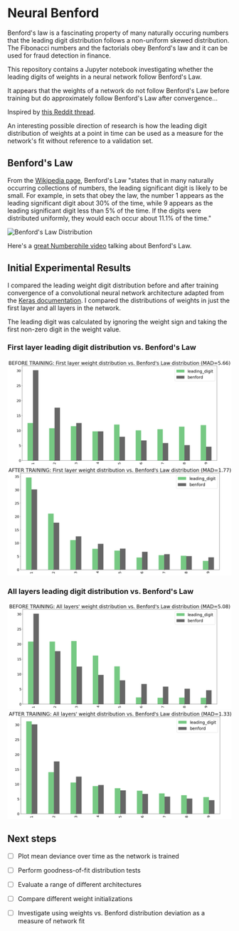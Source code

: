 # Neural Benford
Benford's law is a fascinating property of many naturally occuring numbers that the leading digit distribution follows a non-uniform skewed distribution. The Fibonacci numbers and the factorials obey Benford's law and it can be used for fraud detection in finance.

This repository contains a Jupyter notebook investigating whether the leading digits of weights in a neural network follow Benford's Law.

It appears that the weights of a network do not follow Benford's Law before training but do approximately follow Benford's Law after convergence...

Inspired by [this Reddit thread](https://www.reddit.com/r/learnmachinelearning/comments/ibesos/the_weights_of_my_first_hidden_layer_start_to/).

An interesting possible direction of research is how the leading digit distribution of weights at a point in time can be used as a measure for the network's fit without reference to a validation set.

## Benford's Law
From the [Wikipedia page](https://en.wikipedia.org/wiki/Benford%27s_law), Benford's Law "states that in many naturally occurring collections of numbers, the leading significant digit is likely to be small. For example, in sets that obey the law, the number 1 appears as the leading significant digit about 30% of the time, while 9 appears as the leading significant digit less than 5% of the time. If the digits were distributed uniformly, they would each occur about 11.1% of the time."

![Benford's Law Distribution](https://upload.wikimedia.org/wikipedia/commons/thumb/4/46/Rozklad_benforda.svg/768px-Rozklad_benforda.svg.png)

Here's a [great Numberphile video](https://www.youtube.com/watch?v=XXjlR2OK1kM) talking about Benford's Law.


## Initial Experimental Results
I compared the leading weight digit distribution before and after training convergence of a convolutional neural network architecture adapted from the [Keras documentation](https://keras.io/examples/vision/mnist_convnet/). I compared the distributions of weights in just the first layer and all layers in the network. 

The leading digit was calculated by ignoring the weight sign and taking the first non-zero digit in the weight value.

### First layer leading digit distribution vs. Benford's Law
![Before training](https://github.com/alxcnwy/neuralbenford/blob/master/plots/before_layer1.png?raw=true)
![After training](https://github.com/alxcnwy/neuralbenford/blob/master/plots/after_layer1.png?raw=true)

### All layers leading digit distribution vs. Benford's Law
![Before training](https://github.com/alxcnwy/neuralbenford/blob/master/plots/before_layers.png?raw=true)
![After training](https://github.com/alxcnwy/neuralbenford/blob/master/plots/after_layers.png?raw=true)


## Next steps
- [ ] Plot mean deviance over time as the network is trained
- [ ] Perform goodness-of-fit distribution tests 
- [ ] Evaluate a range of different architectures
- [ ] Compare different weight initializations 
- [ ] Investigate using weights vs. Benford distribution deviation as a measure of network fit

